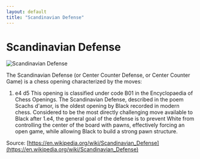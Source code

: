 ```yaml
---
layout: default
title: "Scandinavian Defense"
---
```


# Scandinavian Defense

![Scandinavian Defense](https://www.thechesswebsite.com/wp-content/uploads/2012/07/scandinavian.jpg)

The Scandinavian Defense (or Center Counter Defense, or Center Counter Game) is a chess opening characterized by the moves:

1. e4 d5
This opening is classified under code B01 in the Encyclopaedia of Chess Openings. The Scandinavian Defense, described in the poem Scachs d'amor, is the oldest opening by Black recorded in modern chess. Considered to be the most directly challenging move available to Black after 1.e4, the general goal of the defense is to prevent White from controlling the center of the board with pawns, effectively forcing an open game, while allowing Black to build a strong pawn structure.

Source: [https://en.wikipedia.org/wiki/Scandinavian_Defense](https://en.wikipedia.org/wiki/Scandinavian_Defense)
